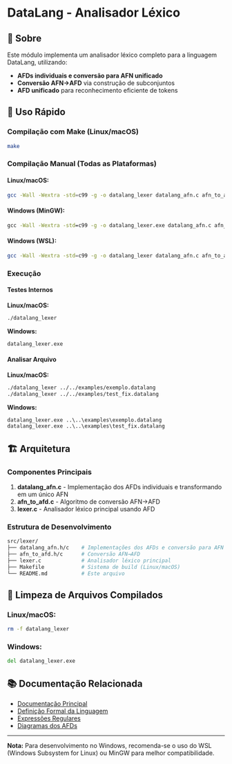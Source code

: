 # DataLang - Analisador Léxico

## 🎯 Sobre

Este módulo implementa um analisador léxico completo para a linguagem DataLang, utilizando:
- **AFDs individuais e conversão para AFN unificado**
- **Conversão AFN→AFD** via construção de subconjuntos
- **AFD unificado** para reconhecimento eficiente de tokens

## 🚀 Uso Rápido

### Compilação com Make (Linux/macOS)

```bash
make
```

### Compilação Manual (Todas as Plataformas)

#### Linux/macOS:
```bash
gcc -Wall -Wextra -std=c99 -g -o datalang_lexer datalang_afn.c afn_to_afd.c lexer.c
```

#### Windows (MinGW):
```cmd
gcc -Wall -Wextra -std=c99 -g -o datalang_lexer.exe datalang_afn.c afn_to_afd.c lexer.c
```

#### Windows (WSL):
```bash
gcc -Wall -Wextra -std=c99 -g -o datalang_lexer datalang_afn.c afn_to_afd.c lexer.c
```

### Execução

#### Testes Internos

**Linux/macOS:**
```bash
./datalang_lexer
```

**Windows:**
```cmd
datalang_lexer.exe
```

#### Analisar Arquivo

**Linux/macOS:**
```bash
./datalang_lexer ../../examples/exemplo.datalang
./datalang_lexer ../../examples/test_fix.datalang
```

**Windows:**
```cmd
datalang_lexer.exe ..\..\examples\exemplo.datalang
datalang_lexer.exe ..\..\examples\test_fix.datalang
```

## 🏗️ Arquitetura

### Componentes Principais

1. **datalang_afn.c** - Implementação dos AFDs individuais e transformando em um único AFN
2. **afn_to_afd.c** - Algoritmo de conversão AFN→AFD
3. **lexer.c** - Analisador léxico principal usando AFD

### Estrutura de Desenvolvimento

```bash
src/lexer/
├── datalang_afn.h/c    # Implementações dos AFDs e conversão para AFN
├── afn_to_afd.h/c      # Conversão AFN→AFD  
├── lexer.c             # Analisador léxico principal
├── Makefile            # Sistema de build (Linux/macOS)
└── README.md           # Este arquivo
```

## 🔧 Limpeza de Arquivos Compilados

### Linux/macOS:
```bash
rm -f datalang_lexer
```

### Windows:
```cmd
del datalang_lexer.exe
```

## 📚 Documentação Relacionada

- [Documentação Principal](../../README.md)
- [Definição Formal da Linguagem](../../docs/2_definicao_formal_linguagem.md)
- [Expressões Regulares](../../docs/4_expressoes_regulares_.md)
- [Diagramas dos AFDs](../../docs/diagramas/)

---

**Nota:** Para desenvolvimento no Windows, recomenda-se o uso do WSL (Windows Subsystem for Linux) ou MinGW para melhor compatibilidade.